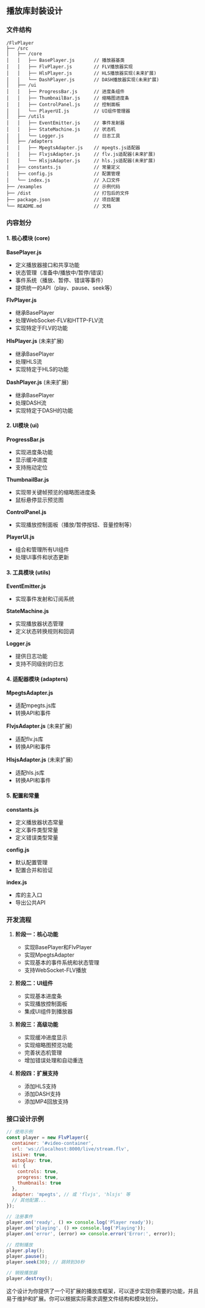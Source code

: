 ## 播放库封装设计

### 文件结构

```
/FlvPlayer
├── /src
│   ├── /core
│   │   ├── BasePlayer.js       // 播放器基类
│   │   ├── FlvPlayer.js        // FLV播放器实现
│   │   ├── HlsPlayer.js        // HLS播放器实现(未来扩展)
│   │   └── DashPlayer.js       // DASH播放器实现(未来扩展)
│   ├── /ui
│   │   ├── ProgressBar.js      // 进度条组件
│   │   ├── ThumbnailBar.js     // 缩略图进度条
│   │   ├── ControlPanel.js     // 控制面板
│   │   └── PlayerUI.js         // UI组件管理器
│   ├── /utils
│   │   ├── EventEmitter.js     // 事件发射器
│   │   ├── StateMachine.js     // 状态机
│   │   └── Logger.js           // 日志工具
│   ├── /adapters
│   │   ├── MpegtsAdapter.js    // mpegts.js适配器
│   │   ├── FlvjsAdapter.js     // flv.js适配器(未来扩展)
│   │   └── HlsjsAdapter.js     // hls.js适配器(未来扩展)
│   ├── constants.js            // 常量定义
│   ├── config.js               // 配置管理
│   └── index.js                // 入口文件
├── /examples                   // 示例代码
├── /dist                       // 打包后的文件
├── package.json                // 项目配置
└── README.md                   // 文档
```

### 内容划分

#### 1. 核心模块 (core)

**BasePlayer.js**

- 定义播放器接口和共享功能
- 状态管理（准备中/播放中/暂停/错误）
- 事件系统（播放、暂停、错误等事件）
- 提供统一的API（play、pause、seek等）

**FlvPlayer.js**

- 继承BasePlayer
- 处理WebSocket-FLV和HTTP-FLV流
- 实现特定于FLV的功能

**HlsPlayer.js** (未来扩展)

- 继承BasePlayer
- 处理HLS流
- 实现特定于HLS的功能

**DashPlayer.js** (未来扩展)

- 继承BasePlayer
- 处理DASH流
- 实现特定于DASH的功能

#### 2. UI模块 (ui)

**ProgressBar.js**

- 实现进度条功能
- 显示缓冲进度
- 支持拖动定位

**ThumbnailBar.js**

- 实现带关键帧预览的缩略图进度条
- 鼠标悬停显示预览图

**ControlPanel.js**

- 实现播放控制面板（播放/暂停按钮、音量控制等）

**PlayerUI.js**

- 组合和管理所有UI组件
- 处理UI事件和状态更新

#### 3. 工具模块 (utils)

**EventEmitter.js**

- 实现事件发射和订阅系统

**StateMachine.js**

- 实现播放器状态管理
- 定义状态转换规则和回调

**Logger.js**

- 提供日志功能
- 支持不同级别的日志

#### 4. 适配器模块 (adapters)

**MpegtsAdapter.js**

- 适配mpegts.js库
- 转换API和事件

**FlvjsAdapter.js** (未来扩展)

- 适配flv.js库
- 转换API和事件

**HlsjsAdapter.js** (未来扩展)

- 适配hls.js库
- 转换API和事件

#### 5. 配置和常量

**constants.js**

- 定义播放器状态常量
- 定义事件类型常量
- 定义错误类型常量

**config.js**

- 默认配置管理
- 配置合并和验证

**index.js**

- 库的主入口
- 导出公共API

### 开发流程

1. **阶段一：核心功能**
   - 实现BasePlayer和FlvPlayer
   - 实现MpegtsAdapter
   - 实现基本的事件系统和状态管理
   - 支持WebSocket-FLV播放

2. **阶段二：UI组件**
   - 实现基本进度条
   - 实现播放控制面板
   - 集成UI组件到播放器

3. **阶段三：高级功能**
   - 实现缓冲进度显示
   - 实现缩略图预览功能
   - 完善状态机管理
   - 增加错误处理和自动重连

4. **阶段四：扩展支持**
   - 添加HLS支持
   - 添加DASH支持
   - 添加MP4回放支持

### 接口设计示例

```javascript
// 使用示例
const player = new FlvPlayer({
  container: '#video-container',
  url: 'ws://localhost:8000/live/stream.flv',
  isLive: true,
  autoplay: true,
  ui: {
    controls: true,
    progress: true,
    thumbnails: true
  },
  adapter: 'mpegts', // 或 'flvjs', 'hlsjs' 等
  // 其他配置...
});

// 注册事件
player.on('ready', () => console.log('Player ready'));
player.on('playing', () => console.log('Playing'));
player.on('error', (error) => console.error('Error:', error));

// 控制播放
player.play();
player.pause();
player.seek(30); // 跳转到30秒

// 销毁播放器
player.destroy();
```

这个设计为你提供了一个可扩展的播放库框架，可以逐步实现你需要的功能，并且易于维护和扩展。你可以根据实际需求调整文件结构和模块划分。